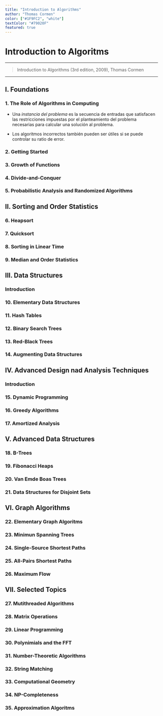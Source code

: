 ```yaml
---
title: "Introduction to Algorithms"
author: "Thomas Cormen"
color: ["#1F9FC2", "white"]
textColor: "#79020F"
featured: true
---
```


# Introduction to Algoritms

-------------------------------------------------------------------------------

> Introduction to Algorithms (3rd edition, 2009), Thomas Cormen

-------------------------------------------------------------------------------

## I. Foundations
### 1. The Role of Algorithms in Computing

+ Una *instancia del problema* es la secuencia de entradas que satisfacen las
  restricciones impuestas por el planteamiento del problema necesarias para
  calcular una solución al problema.

+ Los algoritmos incorrectos también pueden ser útiles si se puede controlar su
  ratio de error.

### 2. Getting Started
### 3. Growth of Functions
### 4. Divide-and-Conquer
### 5. Probabilistic Analysis and Randomized Algorithms

## II. Sorting and Order Statistics
### 6. Heapsort
### 7. Quicksort
### 8. Sorting in Linear Time
### 9. Median and Order Statistics

## III. Data Structures
### Introduction
### 10. Elementary Data Structures
### 11. Hash Tables
### 12. Binary Search Trees
### 13. Red-Black Trees
### 14. Augmenting Data Structures

## IV. Advanced Design nad Analysis Techniques
### Introduction
### 15. Dynamic Programming
### 16. Greedy Algorithms
### 17. Amortized Analysis

## V. Advanced Data Structures
### 18. B-Trees
### 19. Fibonacci Heaps
### 20. Van Emde Boas Trees
### 21. Data Structures for Disjoint Sets

## VI. Graph Algorithms
### 22. Elementary Graph Algoritms
### 23. Minimun Spanning Trees
### 24. Single-Source Shortest Paths
### 25. All-Pairs Shortest Paths
### 26. Maximum Flow

## VII. Selected Topics
### 27. Mutithreaded Algorithms
### 28. Matrix Operations
### 29. Linear Programming
### 30. Polynimials and the FFT
### 31. Number-Theoretic Algorithms
### 32. String Matching
### 33. Computational Geometry
### 34. NP-Completeness
### 35. Approximation Algoritms

